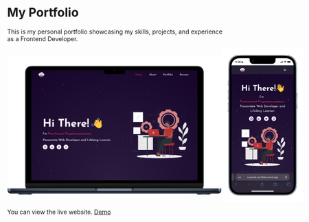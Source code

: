 # My Portfolio 

This is my personal portfolio showcasing my skills, projects, and experience as a Frontend Developer.

<div style="display: flex; align-items: center; justify-content: space-around;">
  <img align="center" src="https://github.com/boomieindahouse/prawit-portfolio/blob/main/images/readme-img.png?raw=true" alt="Alt Text" style="width: 500px; height: auto;" />
  <img align="center" src="https://github.com/boomieindahouse/prawit-portfolio/blob/main/images/readme-img2.png?raw=true" alt="Alt Text" style="width: 190px; height: auto;" />
</div>

You can view the live website. [Demo](https://boomieindahouse.vercel.app)

<!--
## Technologies Used
- **React.js** for building the components.
- **Bootstrap** for responsive design and layout.
- **React Router** for navigating between pages.
- **Vercel** for deployment.

## Installation
If you want to run the project locally, follow these steps:
1. Clone the repository: </br>
   `git clone https://github.com/yourusername/portfolio.git`
   
3. Navigate to the project directory:</br>
   `cd portfolio`
   
5. Install dependencies:</br>
   `npm install`
   
7. Run the development server:</br>
   `npm run dev`
-->
